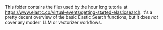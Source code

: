This folder contains the files used by the hour long tutorial at https://www.elastic.co/virtual-events/getting-started-elasticsearch. It's a pretty decent overview of the basic Elastic Search functions, but it does *not* cover any modern LLM or vectorizer workflows.